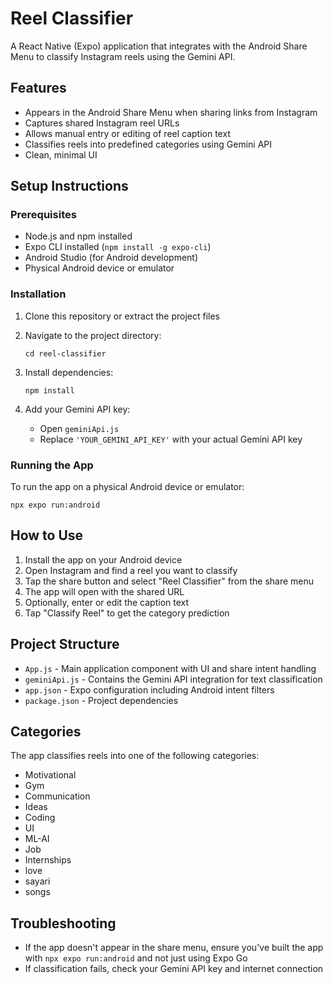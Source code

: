 # Reel Classifier

A React Native (Expo) application that integrates with the Android Share Menu to classify Instagram reels using the Gemini API.

## Features

- Appears in the Android Share Menu when sharing links from Instagram
- Captures shared Instagram reel URLs
- Allows manual entry or editing of reel caption text
- Classifies reels into predefined categories using Gemini API
- Clean, minimal UI

## Setup Instructions

### Prerequisites

- Node.js and npm installed
- Expo CLI installed (`npm install -g expo-cli`)
- Android Studio (for Android development)
- Physical Android device or emulator

### Installation

1. Clone this repository or extract the project files

2. Navigate to the project directory:
   ```
   cd reel-classifier
   ```

3. Install dependencies:
   ```
   npm install
   ```

4. Add your Gemini API key:
   - Open `geminiApi.js`
   - Replace `'YOUR_GEMINI_API_KEY'` with your actual Gemini API key

### Running the App

To run the app on a physical Android device or emulator:

```
npx expo run:android
```

## How to Use

1. Install the app on your Android device
2. Open Instagram and find a reel you want to classify
3. Tap the share button and select "Reel Classifier" from the share menu
4. The app will open with the shared URL
5. Optionally, enter or edit the caption text
6. Tap "Classify Reel" to get the category prediction

## Project Structure

- `App.js` - Main application component with UI and share intent handling
- `geminiApi.js` - Contains the Gemini API integration for text classification
- `app.json` - Expo configuration including Android intent filters
- `package.json` - Project dependencies

## Categories

The app classifies reels into one of the following categories:
- Motivational
- Gym
- Communication
- Ideas
- Coding
- UI
- ML-AI
- Job
- Internships
- love
- sayari
- songs

## Troubleshooting

- If the app doesn't appear in the share menu, ensure you've built the app with `npx expo run:android` and not just using Expo Go
- If classification fails, check your Gemini API key and internet connection